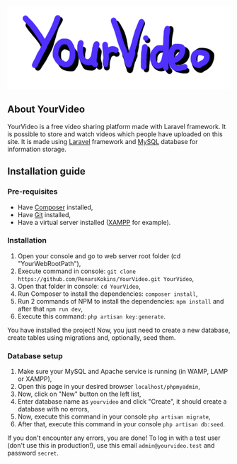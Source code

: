 ![YourVideo logo](https://github.com/RenarsKokins/YourVideo/blob/master/logo.png?raw=true)

## About YourVideo

YourVideo is a free video sharing platform made with Laravel framework. It is possible to store and watch videos which people have uploaded on this site. It is made using [Laravel](https://laravel.com/) framework and [MySQL](https://www.mysql.com/) database for information storage.

## Installation guide

### Pre-requisites
* Have [Composer](https://getcomposer.org/download/) installed,
* Have [Git](https://git-scm.com/downloads) installed,
* Have a virtual server installed ([XAMPP](https://www.apachefriends.org/download.html) for example).

### Installation
1. Open your console and go to web server root folder (cd "YourWebRootPath"),
2. Execute command in console: `git clone https://github.com/RenarsKokins/YourVideo.git YourVideo`,
3. Open that folder in console: `cd YourVideo`,
4. Run Composer to install the dependencies: `composer install`,
5. Run 2 commands of NPM to install the dependencies: `npm install` and after that `npm run dev`,
6. Execute this command: `php artisan key:generate`.

You have installed the project! Now, you just need to create a new database, create tables using migrations and, optionally, seed them.

### Database setup
1. Make sure your MySQL and Apache service is running (in WAMP, LAMP or XAMPP),
2. Open this page in your desired browser `localhost/phpmyadmin`,
3. Now, click on "New" button on the left list,
4. Enter database name as `yourvideo` and click "Create", it should create a database with no errors,
5. Now, execute this command in your console `php artisan migrate`,
6. After that, execute this command in your console `php artisan db:seed`.

If you don't encounter any errors, you are done! To log in with a test user (don't use this in production!), use this email `admin@yourvideo.test` and password `secret`.